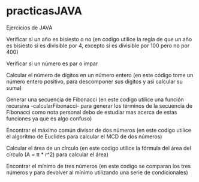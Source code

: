 # practicasJAVA
Ejercicios de JAVA

Verificar si un año es bisiesto o no (en codigo utilice la regla de que un año es bisiesto si es divisible por 4, excepto si es divisible por 100 pero no por 400)

Verificar si un número es par o impar 

Calcular el número de dígitos en un número entero (en este código tome un número entero positivo, para descomponer sus dígitos y asi calcular su suma)

Generar una secuencia de Fibonacci (en este codigo utilice una función recursiva -calcularFibonacci- para generar los términos de la secuencia de Fibonacci como nota personal debo de estudiar mas acerca de estas funciones ya que es algo confuso)

Encontrar el máximo común divisor de dos números (en este codigo utilice el algoritmo de Euclides para calcular el MCD de dos números)

Calcular el área de un círculo (en este codigo utilice la fórmula del área del círculo (A = π * r^2) para calcular el área)

Encontrar el mínimo de tres números (en este codigo se comparan los tres números y para devolver al mínimo utilizando una serie de condicionales)


